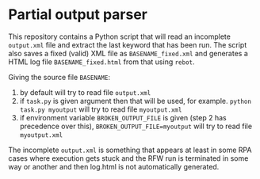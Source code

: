 # Partial output parser

This repository contains a Python script that will read an incomplete `output.xml` file and extract the last keyword that has been run.
The script also saves a fixed (valid) XML file as `BASENAME_fixed.xml` and generates a HTML log file `BASENAME_fixed.html` from that using `rebot`.

Giving the source file `BASENAME`:

1. by default will try to read file `output.xml`
2. if `task.py` is given argument then that will be used, for example. `python task.py myoutput` will try to read file `myoutput.xml`
3. if environment variable `BROKEN_OUTPUT_FILE` is given (step 2 has precedence over this), `BROKEN_OUTPUT_FILE=myoutput` will try to read file `myoutput.xml`

The incomplete `output.xml` is something that appears at least in some RPA cases where execution gets stuck and the RFW run is terminated in some way or another and then log.html is not automatically generated.
